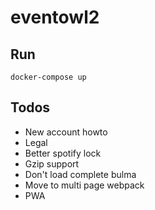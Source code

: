 # eventowl2

## Run

`docker-compose up`

## Todos

* New account howto
* Legal
* Better spotify lock
* Gzip support
* Don't load complete bulma
* Move to multi page webpack
* PWA
